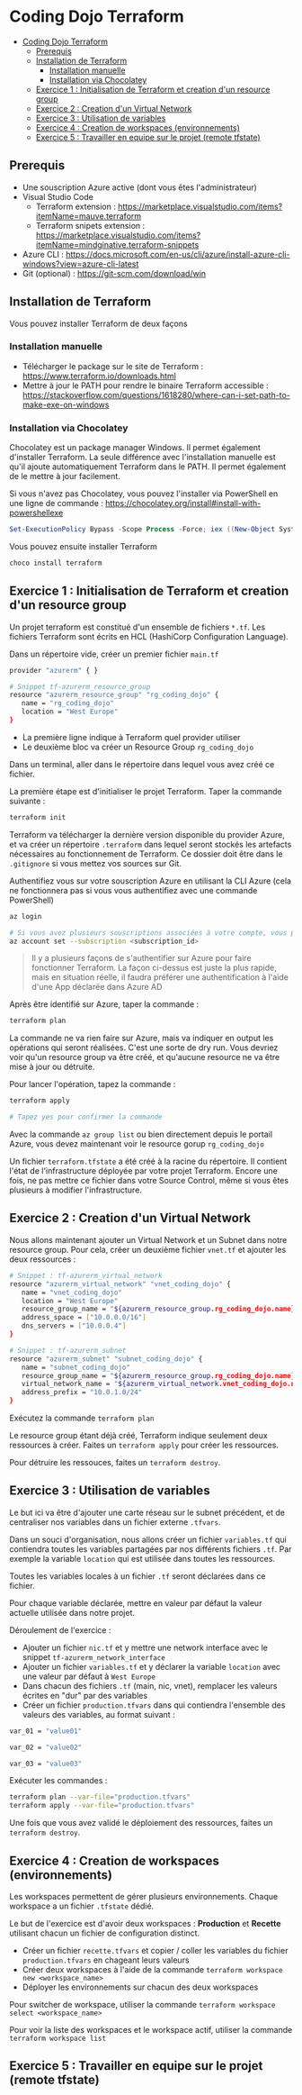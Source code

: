 # Coding Dojo Terraform

<!-- toc -->

- [Coding Dojo Terraform](#coding-dojo-terraform)
  - [Prerequis](#prerequis)
  - [Installation de Terraform](#installation-de-terraform)
    - [Installation manuelle](#installation-manuelle)
    - [Installation via Chocolatey](#installation-via-chocolatey)
  - [Exercice 1 : Initialisation de Terraform et creation d'un resource group](#exercice-1--initialisation-de-terraform-et-creation-dun-resource-group)
  - [Exercice 2 : Creation d'un Virtual Network](#exercice-2--creation-dun-virtual-network)
  - [Exercice 3 : Utilisation de variables](#exercice-3--utilisation-de-variables)
  - [Exercice 4 : Creation de workspaces (environnements)](#exercice-4--creation-de-workspaces-environnements)
  - [Exercice 5 : Travailler en equipe sur le projet (remote tfstate)](#exercice-5--travailler-en-equipe-sur-le-projet-remote-tfstate)

<!-- tocstop -->

## Prerequis

* Une souscription Azure active (dont vous êtes l'administrateur)
* Visual Studio Code
  * Terraform extension : https://marketplace.visualstudio.com/items?itemName=mauve.terraform
  * Terraform snipets extension : https://marketplace.visualstudio.com/items?itemName=mindginative.terraform-snippets
* Azure CLI : https://docs.microsoft.com/en-us/cli/azure/install-azure-cli-windows?view=azure-cli-latest
* Git (optional) : https://git-scm.com/download/win

## Installation de Terraform

Vous pouvez installer Terraform de deux façons

### Installation manuelle

- Télécharger le package sur le site de Terraform : https://www.terraform.io/downloads.html
- Mettre à jour le PATH pour rendre le binaire Terraform accessible : https://stackoverflow.com/questions/1618280/where-can-i-set-path-to-make-exe-on-windows

### Installation via Chocolatey

Chocolatey est un package manager Windows. Il permet également d'installer Terraform. La seule différence avec l'installation manuelle est qu'il ajoute automatiquement Terraform dans le PATH. Il permet également de le mettre à jour facilement.

Si vous n'avez pas Chocolatey, vous pouvez l'installer via PowerShell en une ligne de commande : https://chocolatey.org/install#install-with-powershellexe

```powershell
Set-ExecutionPolicy Bypass -Scope Process -Force; iex ((New-Object System.Net.WebClient).DownloadString('https://chocolatey.org/install.ps1'))
```

Vous pouvez ensuite installer Terraform

```bash
choco install terraform
```

## Exercice 1 : Initialisation de Terraform et creation d'un resource group

Un projet terraform est constitué d'un ensemble de fichiers `*.tf`. Les fichiers Terraform sont écrits en HCL (HashiCorp Configuration Language).

Dans un répertoire vide, créer un premier fichier `main.tf`

```bash
provider "azurerm" { }

# Snippet tf-azurerm_resource_group
resource "azurerm_resource_group" "rg_coding_dojo" {
   name = "rg_coding_dojo"
   location = "West Europe"
}
```

* La première ligne indique à Terraform quel provider utiliser
* Le deuxième bloc va créer un Resource Group `rg_coding_dojo`

Dans un terminal, aller dans le répertoire dans lequel vous avez créé ce fichier.

La première étape est d'initialiser le projet Terraform. Taper la commande suivante :

```bash
terraform init
```

Terraform va télécharger la dernière version disponible du provider Azure, et va créer un répertoire `.terraform` dans lequel seront stockés les artefacts nécessaires au fonctionnement de Terraform. Ce dossier doit être dans le `.gitignore` si vous mettez vos sources sur Git.

Authentifiez vous sur votre souscription Azure en utilisant la CLI Azure (cela ne fonctionnera pas si vous vous authentifiez avec une commande PowerShell)

```bash
az login

# Si vous avez plusieurs souscriptions associées à votre compte, vous pouvez en sélectionner une en particulier
az account set --subscription <subscription_id>
```

> Il y a plusieurs façons de s'authentifier sur Azure pour faire fonctionner Terraform. La façon ci-dessus est juste la plus rapide, mais en situation réelle, il faudra préférer une authentification à l'aide d'une App déclarée dans Azure AD

Après être identifié sur Azure, taper la commande :

```bash
terraform plan
```

La commande ne va rien faire sur Azure, mais va indiquer en output les opérations qui seront réalisées. C'est une sorte de dry run. Vous devriez voir qu'un resource group va être créé, et qu'aucune resource ne va être mise à jour ou détruite.

Pour lancer l'opération, tapez la commande :

```bash
terraform apply

# Tapez yes pour confirmer la commande
```

Avec la commande `az group list` ou bien directement depuis le portail Azure, vous devez maintenant voir le resource gorup `rg_coding_dojo`

Un fichier `terraform.tfstate` a été créé à la racine du répertoire. Il contient l'état de l'infrastructure déployée par votre projet Terraform. Encore une fois, ne pas mettre ce fichier dans votre Source Control, même si vous êtes plusieurs à modifier l'infrastructure.

## Exercice 2 : Creation d'un Virtual Network

Nous allons maintenant ajouter un Virtual Network et un Subnet dans notre resource group. Pour cela, créer un deuxième fichier `vnet.tf` et ajouter les deux ressources :

```bash
# Snippet : tf-azurerm_virtual_network
resource "azurerm_virtual_network" "vnet_coding_dojo" {
   name = "vnet_coding_dojo"
   location = "West Europe"
   resource_group_name = "${azurerm_resource_group.rg_coding_dojo.name}"
   address_space = ["10.0.0.0/16"]
   dns_servers = ["10.0.0.4"]
}

# Snippet : tf-azurerm_subnet
resource "azurerm_subnet" "subnet_coding_dojo" {
   name = "subnet_coding_dojo"
   resource_group_name = "${azurerm_resource_group.rg_coding_dojo.name}"
   virtual_network_name = "${azurerm_virtual_network.vnet_coding_dojo.name}"
   address_prefix = "10.0.1.0/24"
}
```

Exécutez la commande `terraform plan`

Le resource group étant déjà créé, Terraform indique seulement deux ressources à créer. Faites un `terraform apply` pour créer les ressources.

Pour détruire les ressouces, faites un `terraform destroy`.

## Exercice 3 : Utilisation de variables

Le but ici va être d'ajouter une carte réseau sur le subnet précédent, et de centraliser nos variables dans un fichier externe `.tfvars`.

Dans un souci d'organisation, nous allons créer un fichier `variables.tf` qui contiendra toutes les variables partagées par nos différents fichiers `.tf`. Par exemple la variable `location` qui est utilisée dans toutes les ressources.

Toutes les variables locales à un fichier `.tf` seront déclarées dans ce fichier.

Pour chaque variable déclarée, mettre en valeur par défaut la valeur actuelle utilisée dans notre projet.

Déroulement de l'exercice :

- Ajouter un fichier `nic.tf` et y mettre une network interface avec le snippet `tf-azurerm_network_interface`
- Ajouter un fichier `variables.tf` et y déclarer la variable `location` avec une valeur par défaut à `West Europe`
- Dans chacun des fichiers `.tf` (main, nic, vnet), remplacer les valeurs écrites en "dur" par des variables
- Créer un fichier `production.tfvars` dans qui contiendra l'ensemble des valeurs des variables, au format suivant :

```bash
var_01 = "value01"

var_02 = "value02"

var_03 = "value03"
```

Exécuter les commandes :

```bash
terraform plan --var-file="production.tfvars"
terraform apply --var-file="production.tfvars"
```

Une fois que vous avez validé le déploiement des ressources, faites un `terraform destroy`.

## Exercice 4 : Creation de workspaces (environnements)

Les workspaces permettent de gérer plusieurs environnements. Chaque workspace a un fichier `.tfstate` dédié.

Le but de l'exercice est d'avoir deux workspaces : **Production** et **Recette** utilisant chacun un fichier de configuration distinct.

- Créer un fichier `recette.tfvars` et copier / coller les variables du fichier `production.tfvars` en chageant leurs valeurs
- Créer deux workspaces à l'aide de la commande `terraform workspace new <workspace_name>`
- Déployer les environnements sur chacun des deux workspaces

Pour switcher de workspace, utiliser la commande `terraform workspace select <workspace_name>`

Pour voir la liste des workspaces et le workspace actif, utiliser la commande `terraform workspace list`

## Exercice 5 : Travailler en equipe sur le projet (remote tfstate)